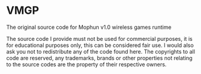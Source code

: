 # VMGP
The original source code for Mophun v1.0 wireless games runtime

The source code I provide must not be used for commercial purposes, it is for educational purposes only, this can be considered fair use.
I would also ask you not to redistribute any of the code found here. The copyrights to all code are reserved, any trademarks, brands or other
properties not relating to the source codes are the property of their respective owners.
